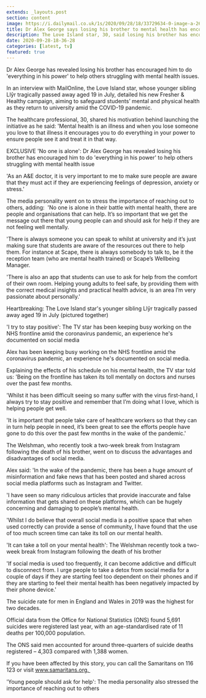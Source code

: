 ```yaml
---
extends: _layouts.post
section: content
image: https://i.dailymail.co.uk/1s/2020/09/28/18/33729634-0-image-a-26_1601314311955.jpg 
title: Dr Alex George says losing his brother to mental health has encouraged him to help others 
description: The Love Island star, 30, said losing his brother has encouraged him to do everything in his power to help others struggling with mental health issues in an exclusive interview with MailOnline. 
date: 2020-09-28-18-36-28 
categories: [latest, tv] 
featured: true 
--- 
```

Dr Alex George has revealed losing his brother has encouraged him to do 'everything in his power' to help others struggling with mental health issues.

In an interview with MailOnline, the Love Island star, whose younger sibling Llŷr tragically passed away aged 19 in July, detailed his new Fresher & Healthy campaign, aiming to safeguard students’ mental and physical health as they return to university amid the COVID-19 pandemic.

The healthcare professional, 30, shared his motivation behind launching the initiative as he said: 'Mental health is an illness and when you lose someone you love to that illness it encourages you to do everything in your power to ensure people see it and treat it in that way. 

EXCLUSIVE 'No one is alone': Dr Alex George has revealed losing his brother has encouraged him to do 'everything in his power' to help others struggling with mental health issue

'As an A&E doctor, it is very important to me to make sure people are aware that they must act if they are experiencing feelings of depression, anxiety or stress.'

The media personality went on to stress the importance of reaching out to others, adding:  'No one is alone in their battle with mental health, there are people and organisations that can help. It’s so important that we get the message out there that young people can and should ask for help if they are not feeling well mentally. 

'There is always someone you can speak to whilst at university and it’s just making sure that students are aware of the resources out there to help them. For instance at Scape, there is always somebody to talk to, be it the reception team (who are mental health trained) or Scape’s Wellbeing Manager. 

'There is also an app that students can use to ask for help from the comfort of their own room. Helping young adults to feel safe, by providing them with the correct medical insights and practical health advice, is an area I’m very passionate about personally.' 

Heartbreaking: The Love Island star's younger sibling Llŷr tragically passed away aged 19 in July (pictured together)

'I try to stay positive': The TV star has been keeping busy working on the NHS frontline amid the coronavirus pandemic, an experience he's documented on social media

Alex has been keeping busy working on the NHS frontline amid the coronavirus pandemic, an experience he's documented on social media.

Explaining the effects of his schedule on his mental health, the TV star told us: 'Being on the frontline has taken its toll mentally on doctors and nurses over the past few months.

'Whilst it has been difficult seeing so many suffer with the virus first-hand, I always try to stay positive and remember that I’m doing what I love, which is helping people get well. 

'It is important that people take care of healthcare workers so that they can in turn help people in need, it’s been great to see the efforts people have gone to do this over the past few months in the wake of the pandemic.'

The Welshman, who recently took a two-week break from Instagram following the death of his brother, went on to discuss the advantages and disadvantages of social media.

Alex said: 'In the wake of the pandemic, there has been a huge amount of misinformation and fake news that has been posted and shared across social media platforms such as Instagram and Twitter. 

'I have seen so many ridiculous articles that provide inaccurate and false information that gets shared on these platforms, which can be hugely concerning and damaging to people’s mental health.

'Whilst I do believe that overall social media is a positive space that when used correctly can provide a sense of community, I have found that the use of too much screen time can take its toll on our mental health. 



'It can take a toll on your mental health': The Welshman recently took a two-week break from Instagram following the death of his brother 

'If social media is used too frequently, it can become addictive and difficult to disconnect from. I urge people to take a detox from social media for a couple of days if they are starting feel too dependent on their phones and if they are starting to feel their mental health has been negatively impacted by their phone device.'

The suicide rate for men in England and Wales in 2019 was the highest for two decades.

Official data from the Office for National Statistics (ONS) found 5,691 suicides were registered last year, with an age-standardised rate of 11 deaths per 100,000 population.

The ONS said men accounted for around three-quarters of suicide deaths registered – 4,303 compared with 1,388 women.

If you have been affected by this story, you can call the Samaritans on 116 123 or visit www.samaritans.org. 

'Young people should ask for help': The media personality also stressed the importance of reaching out to others 

